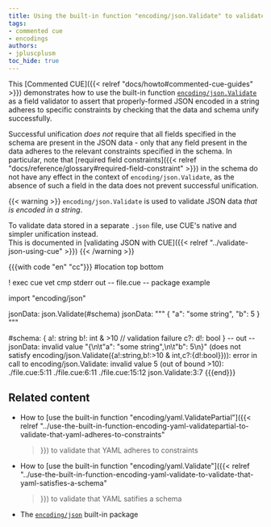 ```yaml
---
title: Using the built-in function "encoding/json.Validate" to validate that JSON adheres to constraints
tags:
- commented cue
- encodings
authors:
- jpluscplusm
toc_hide: true
---
```


This [Commented CUE]({{< relref "docs/howto#commented-cue-guides" >}})
demonstrates how to use the built-in function
[`encoding/json.Validate`](https://pkg.go.dev/cuelang.org/go/pkg/encoding/json#Validate)
as a field validator to assert that properly-formed JSON encoded in a string
adheres to specific constraints by checking that the data and schema unify
successfully.

Successful unification *does not* require that all fields specified in the
schema are present in the JSON data - only that any field present in the data
adheres to the relevant constraints specified in the schema. In particular,
note that
[required field constraints]({{< relref "docs/reference/glossary#required-field-constraint" >}})
in the schema do not have any effect in the context of
`encoding/json.Validate`, as the absence of such a field in the data does not
prevent successful unification.

{{< warning >}}
`encoding/json.Validate` is used to validate JSON data *that is encoded in a
string*.

To validate data stored in a separate `.json` file, use CUE's native and
simpler unification instead.\
This is documented in
[validating JSON with CUE]({{< relref "../validate-json-using-cue" >}})
{{< /warning >}}

{{{with code "en" "cc"}}}
#location top bottom

! exec cue vet
cmp stderr out
-- file.cue --
package example

import "encoding/json"

jsonData: json.Validate(#schema)
jsonData: """
	{
		"a": "some string",
		"b": 5
	}
	"""

#schema: {
	a!: string
	b!: int & >10 // validation failure
	c?: d!: bool
}
-- out --
jsonData: invalid value "{\n\t\"a\": \"some string\",\n\t\"b\": 5\n}" (does not satisfy encoding/json.Validate({a!:string,b!:>10 & int,c?:{d!:bool}})): error in call to encoding/json.Validate: invalid value 5 (out of bound >10):
    ./file.cue:5:11
    ./file.cue:6:11
    ./file.cue:15:12
    json.Validate:3:7
{{{end}}}

## Related content

- How to
  [use the built-in function "encoding/yaml.ValidatePartial"]({{< relref
    "../use-the-built-in-function-encoding-yaml-validatepartial-to-validate-that-yaml-adheres-to-constraints"
  >}}) to validate that YAML adheres to constraints
- How to
  [use the built-in function "encoding/yaml.Validate"]({{< relref
    "../use-the-built-in-function-encoding-yaml-validate-to-validate-that-yaml-satisfies-a-schema"
  >}}) to validate that YAML satifies a schema
- The [`encoding/json`](https://pkg.go.dev/cuelang.org/go/pkg/encoding/json)
  built-in package
